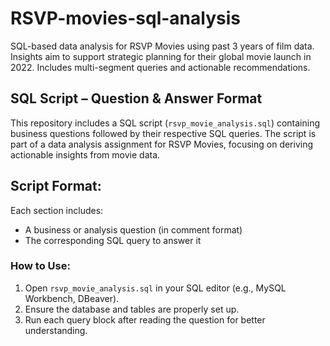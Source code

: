 # RSVP-movies-sql-analysis
SQL-based data analysis for RSVP Movies using past 3 years of film data. Insights aim to support strategic planning for their global movie launch in 2022. Includes multi-segment queries and actionable recommendations.
## SQL Script – Question & Answer Format
This repository includes a SQL script (`rsvp_movie_analysis.sql`) containing business questions followed by their respective SQL queries. The script is part of a data analysis assignment for RSVP Movies, focusing on deriving actionable insights from movie data.
## Script Format:
Each section includes:
- A business or analysis question (in comment format)
- The corresponding SQL query to answer it
### How to Use:
1. Open `rsvp_movie_analysis.sql` in your SQL editor (e.g., MySQL Workbench, DBeaver).
2. Ensure the database and tables are properly set up.
3. Run each query block after reading the question for better understanding.
